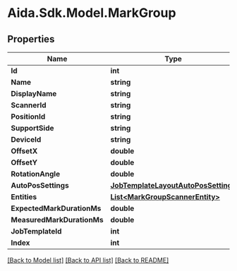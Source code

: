 # Aida.Sdk.Model.MarkGroup

## Properties

Name | Type | Description | Notes
------------ | ------------- | ------------- | -------------
**Id** | **int** |  | [optional] 
**Name** | **string** |  | [optional] 
**DisplayName** | **string** |  | [optional] 
**ScannerId** | **string** |  | [optional] 
**PositionId** | **string** |  | [optional] 
**SupportSide** | **string** |  | [optional] 
**DeviceId** | **string** |  | [optional] 
**OffsetX** | **double** |  | [optional] 
**OffsetY** | **double** |  | [optional] 
**RotationAngle** | **double** |  | [optional] 
**AutoPosSettings** | [**JobTemplateLayoutAutoPosSettings**](JobTemplateLayoutAutoPosSettings.md) |  | [optional] 
**Entities** | [**List&lt;MarkGroupScannerEntity&gt;**](MarkGroupScannerEntity.md) |  | [optional] 
**ExpectedMarkDurationMs** | **double** |  | [optional] 
**MeasuredMarkDurationMs** | **double** |  | [optional] 
**JobTemplateId** | **int** |  | [optional] 
**Index** | **int** |  | [optional] 

[[Back to Model list]](../README.md#documentation-for-models) [[Back to API list]](../README.md#documentation-for-api-endpoints) [[Back to README]](../README.md)

